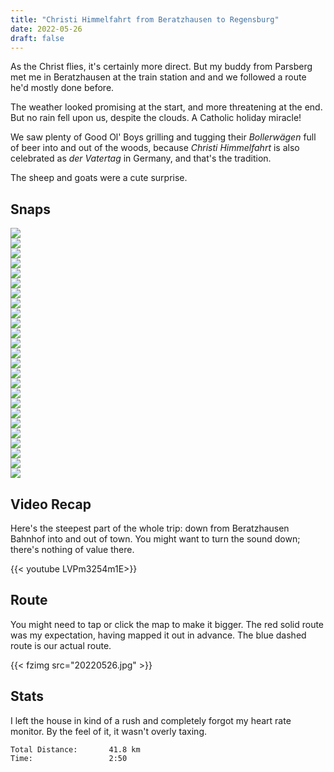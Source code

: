 ```yaml
---
title: "Christi Himmelfahrt from Beratzhausen to Regensburg"
date: 2022-05-26
draft: false
---
```

As the Christ flies, it's certainly more direct.  But my buddy from Parsberg met me in Beratzhausen at the train station and and we followed a route he'd mostly done before.  

The weather looked promising at the start, and more threatening at the end.  But no rain fell upon us, despite the clouds.  A Catholic holiday miracle!

We saw plenty of Good Ol' Boys grilling and tugging their *Bollerwägen* full of beer into and out of the woods, because *Christi Himmelfahrt* is also celebrated as *der Vatertag* in Germany, and that's the tradition.

The sheep and goats were a cute surprise.

## Snaps

![](20220526_100527_IMG_20220526_100526299_HDR_s.jpg)  
![](20220526_101047_IMG_20220526_101046856_s.jpg)  
![](20220526_104106_IMG_20220526_104106897_s.jpg)  
![](20220526_104637_IMG220526-104637F.JPG_s.jpg)  
![](20220526_105515_IMG220526-105515F.JPG_s.jpg)  
![](20220526_105851_IMG220526-105851F.JPG_s.jpg)  
![](20220526_110228_IMG220526-110228F.JPG_s.jpg)  
![](20220526_110305_IMG220526-110305F.JPG_s.jpg)  
![](20220526_111022_IMG220526-111022F.JPG_s.jpg)  
![](20220526_111207_IMG220526-111207F.JPG_s.jpg)  
![](20220526_112127_IMG220526-112127F.JPG_s.jpg)  
![](20220526_112404_IMG_20220526_112404070_s.jpg)  
![](20220526_113143_IMG220526-113143F.JPG_s.jpg)  
![](20220526_113635_IMG220526-113635F.JPG_s.jpg)  
![](20220526_115031_IMG220526-115031F.JPG_s.jpg)  
![](20220526_120254_IMG_20220526_120254319_BURST000_COVER_TOP_s.jpg)  
![](20220526_120300_IMG_20220526_120259688_s.jpg)  
![](20220526_120327_IMG_20220526_120327067_BURST000_COVER_TOP_s.jpg)  
![](20220526_120327_IMG_20220526_120327618_s.jpg)  
![](20220526_120613_IMG220526-120613F.JPG_s.jpg)  
![](20220526_120654_IMG220526-120654F.JPG_s.jpg)  
![](20220526_123809_IMG220526-123809F.JPG_s.jpg)  
![](20220526_131150_IMG220526-131150F.JPG_s.jpg)  
![](20220526_135454_IMG_20220526_135454535_HDR_s.jpg)  
![](20220526_135507_IMG_20220526_135506881_s.jpg)  




## Video Recap
Here's the steepest part of the whole trip:  down from Beratzhausen Bahnhof into and out of town.  You might want to turn the sound down; there's nothing of value there.

{{< youtube LVPm3254m1E>}}

## Route
You might need to tap or click the map to make it bigger.  The red solid route was my expectation, having mapped it out in advance.  The blue dashed route is our actual route.  

{{< fzimg src="20220526.jpg" >}}

## Stats

I left the house in kind of a rush and completely forgot my heart rate monitor.  By the feel of it, it wasn't overly taxing.  

```
Total Distance:       41.8 km 
Time:                 2:50
```

